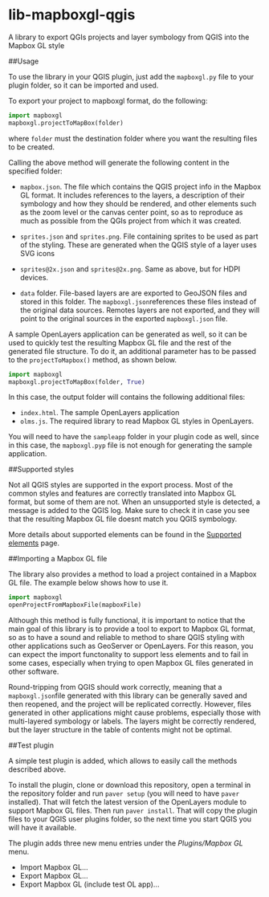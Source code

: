 # lib-mapboxgl-qgis

A library to export QGIs projects and layer symbology from QGIS into the Mapbox GL style

##Usage

To use the library in your QGIS plugin, just add the `mapboxgl.py` file to your plugin folder, so it can be imported and used.

To export your project to mapboxgl format, do the following:

```python
import mapboxgl
mapboxgl.projectToMapBox(folder)
```

where `folder` must the destination folder where you want the resulting files to be created.

Calling the above method will generate the following content in the specified folder:

* `mapbox.json`. The file which contains the QGIS project info in the Mapbox GL format. It includes references to the layers, a description of their symbology and how they should be rendered, and other elements such as the zoom level or the canvas center point, so as to reproduce as much as possible from the QGIs project from which it was created.

* `sprites.json` and `sprites.png`. File containing sprites to be used as part of the styling. These are generated when the QGIS style of a layer uses SVG icons

* `sprites@2x.json` and `sprites@2x.png`. Same as above, but for HDPI devices.

* `data` folder. File-based layers are are exported to GeoJSON files and stored in this folder. The `mapboxgl.json`references these files instead of the original data sources. Remotes layers are not exported, and they will point to the original sources in the exported `mapboxgl.json` file.


A sample OpenLayers application can be generated as well, so it can be used to quickly test the resulting Mapbox GL file and the rest of the generated file structure. To do it, an additional parameter has to be passed to the `projectToMapbox()` method, as shown below.

```python
import mapboxgl
mapboxgl.projectToMapBox(folder, True)
```

In this case, the output folder will contains the following additional files:

* `index.html`. The sample OpenLayers application
* `olms.js`. The required library to read Mapbox GL styles in OpenLayers.

You will need to have the `sampleapp` folder in your plugin code as well, since in this case, the `mapboxgl.pyp` file is not enough for generating the sample application.

##Supported styles

Not all QGIS styles are supported in the export process. Most of the common styles and features are correctly translated into Mapbox GL format, but some of them are not. When an unsupported style is detected, a message is added to the QGIS log. Make sure to check it in case you see that the resulting Mapbox GL file doesnt match you QGIS symbology.

More details about supported elements can be found in the [Supported elements](./supported.md) page.

##Importing a Mapbox GL file

The library also provides a method to load a project contained in a Mapbox GL file. The example below shows how to use it.

```python
import mapboxgl
openProjectFromMapboxFile(mapboxFile)
```

Although this method is fully functional, it is important to notice that the main goal of this library is to provide a tool to export to Mapbox GL format, so as to have a sound and reliable to method to share QGIS styling with other applications such as GeoServer or OpenLayers. For this reason, you can expect the import functonality to support less elements and to fail in some cases, especially when trying to open Mapbox GL files generated in other software.

Round-tripping from QGIS should work correctly, meaning that a `mapboxgl.json`file generated with this library can be generally saved and then reopened, and the project will be replicated correctly. However, files generated in other applications might cause problems, especially those with multi-layered symbology or labels. The layers might be correctly rendered, but the layer structure in the table of contents might not be optimal.

##Test plugin

A simple test plugin is added, which allows to easily call the methods described above.

To install the plugin, clone or download this repository, open a terminal in the repository folder and run `paver setup` (you will need to have `paver` installed). That will fetch the latest version of the OpenLayers module to support Mapbox GL files. Then run `paver install`. That will copy the plugin files to your QGIS user plugins folder, so the next time you start QGIS you will have it available.

The plugin adds three new menu entries under the *Plugins/Mapbox GL* menu.

* Import Mapbox GL...
* Export Mapbox GL...
* Export Mapbox GL (include test OL app)...


